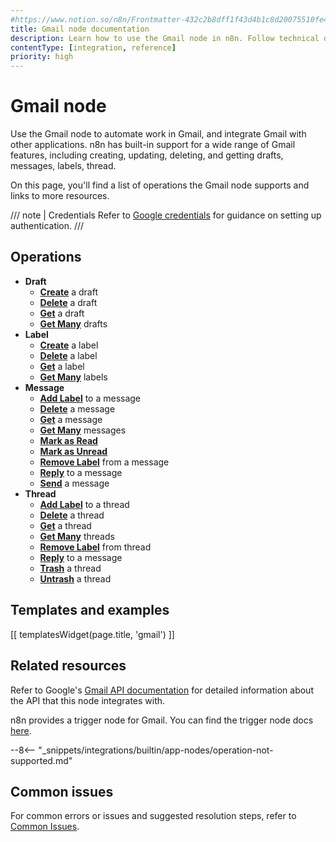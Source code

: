 ```yaml
---
#https://www.notion.so/n8n/Frontmatter-432c2b8dff1f43d4b1c8d20075510fe4
title: Gmail node documentation
description: Learn how to use the Gmail node in n8n. Follow technical documentation to integrate Gmail node into your workflows.
contentType: [integration, reference]
priority: high
---
```


# Gmail node

Use the Gmail node to automate work in Gmail, and integrate Gmail with other applications. n8n has built-in support for a wide range of Gmail features, including creating, updating, deleting, and getting drafts, messages, labels, thread.  

On this page, you'll find a list of operations the Gmail node supports and links to more resources.

/// note | Credentials
Refer to [Google credentials](/integrations/builtin/credentials/google/) for guidance on setting up authentication. 
///

## Operations

* **Draft**
	* [**Create**](/integrations/builtin/app-nodes/n8n-nodes-base.gmail/draft-operations/#create-a-draft) a draft
	* [**Delete**](/integrations/builtin/app-nodes/n8n-nodes-base.gmail/draft-operations/#delete-a-draft) a draft
	* [**Get**](/integrations/builtin/app-nodes/n8n-nodes-base.gmail/draft-operations/#get-a-draft) a draft
	* [**Get Many**](/integrations/builtin/app-nodes/n8n-nodes-base.gmail/draft-operations/#get-many-drafts) drafts
* **Label**
	* [**Create**](/integrations/builtin/app-nodes/n8n-nodes-base.gmail/label-operations/#create-a-label) a label
	* [**Delete**](/integrations/builtin/app-nodes/n8n-nodes-base.gmail/label-operations/#delete-a-label) a label
	* [**Get**](/integrations/builtin/app-nodes/n8n-nodes-base.gmail/label-operations/#get-a-label) a label
	* [**Get Many**](/integrations/builtin/app-nodes/n8n-nodes-base.gmail/label-operations/#get-many-labels) labels
* **Message**
	* [**Add Label**](/integrations/builtin/app-nodes/n8n-nodes-base.gmail/message-operations/#add-label-to-a-message) to a message
	* [**Delete**](/integrations/builtin/app-nodes/n8n-nodes-base.gmail/message-operations/#delete-a-message) a message
	* [**Get**](/integrations/builtin/app-nodes/n8n-nodes-base.gmail/message-operations/#get-a-message) a message
	* [**Get Many**](/integrations/builtin/app-nodes/n8n-nodes-base.gmail/message-operations/#get-many-messages) messages
	* [**Mark as Read**](/integrations/builtin/app-nodes/n8n-nodes-base.gmail/message-operations/#mark-as-read)
	* [**Mark as Unread**](/integrations/builtin/app-nodes/n8n-nodes-base.gmail/message-operations/#mark-as-unread)
	* [**Remove Label**](/integrations/builtin/app-nodes/n8n-nodes-base.gmail/message-operations/#remove-label-from-a-message) from a message
	* [**Reply**](/integrations/builtin/app-nodes/n8n-nodes-base.gmail/message-operations/#reply-to-a-message) to a message
	* [**Send**](/integrations/builtin/app-nodes/n8n-nodes-base.gmail/message-operations/#send-a-message) a message
* **Thread**
	* [**Add Label**](/integrations/builtin/app-nodes/n8n-nodes-base.gmail/thread-operations/#add-label-to-a-thread) to a thread
	* [**Delete**](/integrations/builtin/app-nodes/n8n-nodes-base.gmail/thread-operations/#delete-a-thread) a thread
	* [**Get**](/integrations/builtin/app-nodes/n8n-nodes-base.gmail/thread-operations/#get-a-thread) a thread
	* [**Get Many**](/integrations/builtin/app-nodes/n8n-nodes-base.gmail/thread-operations/#get-many-threads) threads
	* [**Remove Label**](/integrations/builtin/app-nodes/n8n-nodes-base.gmail/thread-operations/#remove-label-from-a-thread) from thread
	* [**Reply**](/integrations/builtin/app-nodes/n8n-nodes-base.gmail/thread-operations/#reply-to-a-message) to a message
	* [**Trash**](/integrations/builtin/app-nodes/n8n-nodes-base.gmail/thread-operations/#trash-a-thread) a thread
	* [**Untrash**](/integrations/builtin/app-nodes/n8n-nodes-base.gmail/thread-operations/#untrash-a-thread) a thread

## Templates and examples

<!-- see https://www.notion.so/n8n/Pull-in-templates-for-the-integrations-pages-37c716837b804d30a33b47475f6e3780 -->
[[ templatesWidget(page.title, 'gmail') ]]

## Related resources

Refer to Google's [Gmail API documentation](https://developers.google.com/gmail/api) for detailed information about the API that this node integrates with.

n8n provides a trigger node for Gmail. You can find the trigger node docs [here](/integrations/builtin/trigger-nodes/n8n-nodes-base.gmailtrigger/).

--8<-- "_snippets/integrations/builtin/app-nodes/operation-not-supported.md"

## Common issues

For common errors or issues and suggested resolution steps, refer to [Common Issues](/integrations/builtin/app-nodes/n8n-nodes-base.gmail/common-issues/).
